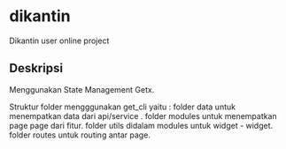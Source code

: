 # dikantin

Dikantin user online project

## Deskripsi

Menggunakan State Management Getx.

Struktur folder mengggunakan get_cli yaitu :
folder data untuk menempatkan data dari api/service .
folder modules untuk menempatkan page page dari fitur.
folder utils didalam modules untuk widget - widget.
folder routes untuk routing antar page.
